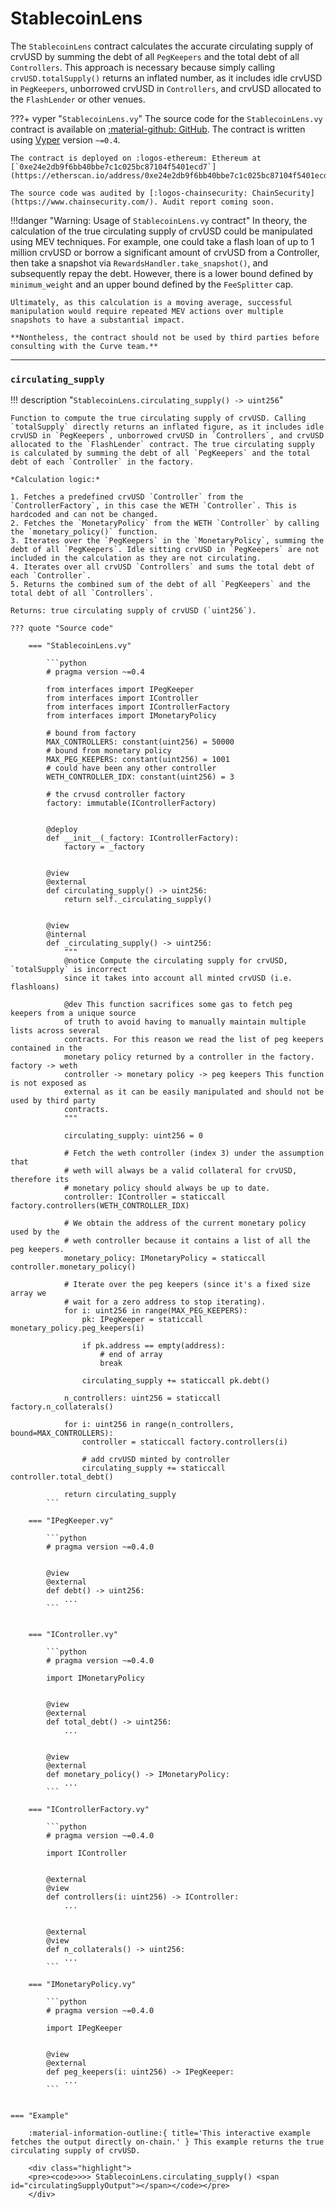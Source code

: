 <h1>StablecoinLens</h1>

<script src="/assets/javascripts/contracts/scrvusd/stablecoin-lens.js"></script>
<script src="https://cdn.jsdelivr.net/npm/web3@1.5.2/dist/web3.min.js"></script>


The `StablecoinLens` contract calculates the accurate circulating supply of crvUSD by summing the debt of all `PegKeepers` and the total debt of all `Controllers`. This approach is necessary because simply calling `crvUSD.totalSupply()` returns an inflated number, as it includes idle crvUSD in `PegKeepers`, unborrowed crvUSD in `Controllers`, and crvUSD allocated to the `FlashLender` or other venues.

???+ vyper "`StablecoinLens.vy`"
    The source code for the `StablecoinLens.vy` contract is available on [:material-github: GitHub](https://github.com/curvefi/scrvusd/blob/main/contracts/StablecoinLens.vy). The contract is written using [Vyper](https://vyperlang.org/) version `~=0.4`.

    The contract is deployed on :logos-ethereum: Ethereum at [`0xe24e2db9f6bb40bbe7c1c025bc87104f5401ecd7`](https://etherscan.io/address/0xe24e2db9f6bb40bbe7c1c025bc87104f5401ecd7).

    The source code was audited by [:logos-chainsecurity: ChainSecurity](https://www.chainsecurity.com/). Audit report coming soon.


!!!danger "Warning: Usage of `StablecoinLens.vy` contract"
    In theory, the calculation of the true circulating supply of crvUSD could be manipulated using MEV techniques. For example, one could take a flash loan of up to 1 million crvUSD or borrow a significant amount of crvUSD from a Controller, then take a snapshot via `RewardsHandler.take_snapshot()`, and subsequently repay the debt. However, there is a lower bound defined by `minimum_weight` and an upper bound defined by the `FeeSplitter` cap.

    Ultimately, as this calculation is a moving average, successful manipulation would require repeated MEV actions over multiple snapshots to have a substantial impact.

    **Nontheless, the contract should not be used by third parties before consulting with the Curve team.**


---

### `circulating_supply`
!!! description "`StablecoinLens.circulating_supply() -> uint256`"

    Function to compute the true circulating supply of crvUSD. Calling `totalSupply` directly returns an inflated figure, as it includes idle crvUSD in `PegKeepers`, unborrowed crvUSD in `Controllers`, and crvUSD allocated to the `FlashLender` contract. The true circulating supply is calculated by summing the debt of all `PegKeepers` and the total debt of each `Controller` in the factory.

    *Calculation logic:*

    1. Fetches a predefined crvUSD `Controller` from the `ControllerFactory`, in this case the WETH `Controller`. This is hardcoded and can not be changed.
    2. Fetches the `MonetaryPolicy` from the WETH `Controller` by calling the `monetary_policy()` function.
    3. Iterates over the `PegKeepers` in the `MonetaryPolicy`, summing the debt of all `PegKeepers`. Idle sitting crvUSD in `PegKeepers` are not included in the calculation as they are not circulating.
    4. Iterates over all crvUSD `Controllers` and sums the total debt of each `Controller`.
    5. Returns the combined sum of the debt of all `PegKeepers` and the total debt of all `Controllers`.

    Returns: true circulating supply of crvUSD (`uint256`).

    ??? quote "Source code"

        === "StablecoinLens.vy"

            ```python
            # pragma version ~=0.4

            from interfaces import IPegKeeper
            from interfaces import IController
            from interfaces import IControllerFactory
            from interfaces import IMonetaryPolicy

            # bound from factory
            MAX_CONTROLLERS: constant(uint256) = 50000
            # bound from monetary policy
            MAX_PEG_KEEPERS: constant(uint256) = 1001
            # could have been any other controller
            WETH_CONTROLLER_IDX: constant(uint256) = 3

            # the crvusd controller factory
            factory: immutable(IControllerFactory)


            @deploy
            def __init__(_factory: IControllerFactory):
                factory = _factory


            @view
            @external
            def circulating_supply() -> uint256:
                return self._circulating_supply()


            @view
            @internal
            def _circulating_supply() -> uint256:
                """
                @notice Compute the circulating supply for crvUSD, `totalSupply` is incorrect
                since it takes into account all minted crvUSD (i.e. flashloans)

                @dev This function sacrifices some gas to fetch peg keepers from a unique source
                of truth to avoid having to manually maintain multiple lists across several
                contracts. For this reason we read the list of peg keepers contained in the
                monetary policy returned by a controller in the factory. factory -> weth
                controller -> monetary policy -> peg keepers This function is not exposed as
                external as it can be easily manipulated and should not be used by third party
                contracts.
                """

                circulating_supply: uint256 = 0

                # Fetch the weth controller (index 3) under the assumption that
                # weth will always be a valid collateral for crvUSD, therefore its
                # monetary policy should always be up to date.
                controller: IController = staticcall factory.controllers(WETH_CONTROLLER_IDX)

                # We obtain the address of the current monetary policy used by the
                # weth controller because it contains a list of all the peg keepers.
                monetary_policy: IMonetaryPolicy = staticcall controller.monetary_policy()

                # Iterate over the peg keepers (since it's a fixed size array we
                # wait for a zero address to stop iterating).
                for i: uint256 in range(MAX_PEG_KEEPERS):
                    pk: IPegKeeper = staticcall monetary_policy.peg_keepers(i)

                    if pk.address == empty(address):
                        # end of array
                        break

                    circulating_supply += staticcall pk.debt()

                n_controllers: uint256 = staticcall factory.n_collaterals()

                for i: uint256 in range(n_controllers, bound=MAX_CONTROLLERS):
                    controller = staticcall factory.controllers(i)

                    # add crvUSD minted by controller
                    circulating_supply += staticcall controller.total_debt()

                return circulating_supply
            ```

        === "IPegKeeper.vy"

            ```python
            # pragma version ~=0.4.0


            @view
            @external
            def debt() -> uint256:
                ...
            ```


        === "IController.vy"

            ```python
            # pragma version ~=0.4.0

            import IMonetaryPolicy


            @view
            @external
            def total_debt() -> uint256:
                ...


            @view
            @external
            def monetary_policy() -> IMonetaryPolicy:
                ...
            ```

        === "IControllerFactory.vy"

            ```python
            # pragma version ~=0.4.0

            import IController


            @external
            @view
            def controllers(i: uint256) -> IController:
                ...


            @external
            @view
            def n_collaterals() -> uint256:
                ...
            ```

        === "IMonetaryPolicy.vy"

            ```python
            # pragma version ~=0.4.0

            import IPegKeeper


            @view
            @external
            def peg_keepers(i: uint256) -> IPegKeeper:
                ...
            ```


    === "Example"

        :material-information-outline:{ title='This interactive example fetches the output directly on-chain.' } This example returns the true circulating supply of crvUSD.

        <div class="highlight">
        <pre><code>>>> StablecoinLens.circulating_supply() <span id="circulatingSupplyOutput"></span></code></pre>
        </div>
